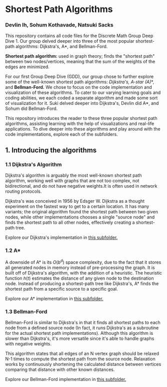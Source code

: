 # Shortest Path Algorithms
### Devlin Ih, Sohum Kothavade, Natsuki Sacks

This repository contains all code files for the Discrete Math Group Deep Dive 1. Our group delved deeper into three of the most popular shortest-path algorithms: Dijkstra's, A*, and Bellman-Ford. 

**Shortest path algorithm:** used in graph theory; finds the "shortest path" between two nodes/vertices, meaning that the sum of the weights of the edges are minimized.

For our first Group Deep Dive (GDD), our group chose to further explore some of the well-known shortest path algorithms: **Dijkstra's, A-star (A*)**, and **Bellman-Ford.** We chose to focus on the code implementation and visualization of these algorithms. To cater to our varying learning goals and coding abilities, we each coded a separate algorithm and made some sort of visualization for it. Suki delved deeper into Dijkstra's, Devlin did A\*, and Sohum did Bellman-Ford.

This repository introduces the reader to these three popular shortest path algorithms, assisting learning with the help of visualizations and real-life applications. To dive deeper into these algorithms and play around with the code implementations, explore each of the subfolders. 

## **1. Introducing the algorithms**
### **1.1 Dijkstra's Algorithm**
Dijkstra's algorithm is arguably the most well-known shortest path algorithm, working well with graphs that are not too complex, not bidirectional, and do not have negative weights.It is often used in network routing protocols.

Dijkstra's was conceived in 1956 by Edsger W. Dijkstra as a thought experiment on the fastest way to get to a certain location. It has many variants; the original algorithm found the shortest path between two given nodes, while other implementations chooses a single "source node" and finds the shortest path to all other nodes, effectively creating a shortest-path tree.

Explore our Dijkstra's implementation in [this subfolder.](./dijkstra)

### **1.2 A\***
A downside of A\* is its $O(b^d)$ space complexity, due to the fact that it stores all generated nodes in memory instead of pre-processing the graph. It is built off of Dijkstra's algorithm, with the addition of a heuristic. The heuristic function $h(t)$ estimates the distance of any given node to the destination node. Instead of producing a shortest-path tree like Dijkstra's, A* finds the shortest path from a specific source to a specific goal.

Explore our A* implementation in [this subfolder.](./a-star)

### **1.3 Bellman-Ford**
Bellman-Ford is similar to Dijkstra's in that it finds all shortest paths to each node from a defined source node (In fact, it runs Dijkstra's as a subroutine for the actual shortest path implementations). Although this algorithm is slower than Dijkstra's, it's more versatile since it's able to handle graphs with negative weights.

This algorithm states that all edges of an N vertex graph should be relaxed N-1 times to compute the shortest path from the source node. Relaxation works by continuously shortening the calculated distance between vertices comparing that distance with other known distances.

Explore our Bellman-Ford implementation in [this subfolder.](./bellman-ford)
